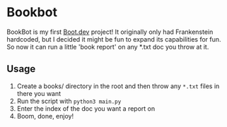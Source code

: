 # Bookbot
BookBot is my first [Boot.dev](https://www.boot.dev) project! It originally only had Frankenstein hardcoded, but I decided it might be fun to expand its capabilities for fun. So now it can run a little 'book report' on any *.txt doc you throw at it.

## Usage
1. Create a books/ directory in the root and then throw any `*.txt` files in there you want
1. Run the script with `python3 main.py`
1. Enter the index of the doc you want a report on
1. Boom, done, enjoy!
